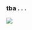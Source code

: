 ### tba . . .
![](https://cdn.discordapp.com/attachments/1141444765045506150/1178743457783754783/Untitled14_20231127170526.PNG?ex=65774164&is=6564cc64&hm=2ae11d61945052be5bbf05f3eca97fa6072a9a2a64630b67da253f39cc199a22&)
